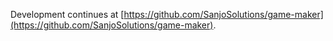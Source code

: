 Development continues at [https://github.com/SanjoSolutions/game-maker](https://github.com/SanjoSolutions/game-maker).
